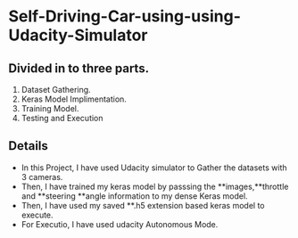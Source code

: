 # Self-Driving-Car-using-using-Udacity-Simulator
## Divided in to three parts.
1. Dataset Gathering.
2. Keras Model Implimentation.
3. Training Model.
4. Testing and Execution

## Details
- In this Project, I have used Udacity simulator to Gather the datasets with 3 cameras.
- Then, I have trained my keras model by passsing the **images,**throttle and **steering **angle information to my dense Keras model.
- Then, I have used my saved **.h5 extension based keras model to execute.
- For Executio, I have used udacity Autonomous Mode.
